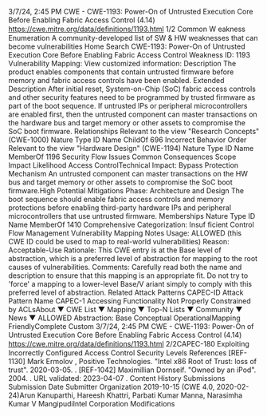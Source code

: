 3/7/24, 2:45 PM CWE - CWE-1193: Power-On of Untrusted Execution Core Before Enabling Fabric Access Control (4.14)
https://cwe.mitre.org/data/deﬁnitions/1193.html 1/2
Common W eakness Enumeration
A community-developed list of SW & HW weaknesses that can become
vulnerabilities
Home Search
CWE-1193: Power-On of Untrusted Execution Core Before Enabling Fabric Access
Control
Weakness ID: 1193
Vulnerability Mapping: 
View customized information:
 Description
The product enables components that contain untrusted firmware before memory and fabric access controls have been enabled.
 Extended Description
After initial reset, System-on-Chip (SoC) fabric access controls and other security features need to be programmed by trusted
firmware as part of the boot sequence. If untrusted IPs or peripheral microcontrollers are enabled first, then the untrusted component
can master transactions on the hardware bus and target memory or other assets to compromise the SoC boot firmware.
 Relationships
 Relevant to the view "Research Concepts" (CWE-1000)
Nature Type ID Name
ChildOf 696 Incorrect Behavior Order
 Relevant to the view "Hardware Design" (CWE-1194)
Nature Type ID Name
MemberOf 1196 Security Flow Issues
 Common Consequences
Scope Impact Likelihood
Access ControlTechnical Impact: Bypass Protection Mechanism
An untrusted component can master transactions on the HW bus and target memory or other
assets to compromise the SoC boot firmware.High
 Potential Mitigations
Phase: Architecture and Design
The boot sequence should enable fabric access controls and memory protections before enabling third-party hardware IPs and
peripheral microcontrollers that use untrusted firmware.
 Memberships
Nature Type ID Name
MemberOf 1410 Comprehensive Categorization: Insuf ficient Control Flow Management
 Vulnerability Mapping Notes
Usage: ALLOWED (this CWE ID could be used to map to real-world vulnerabilities)
Reason: Acceptable-Use
Rationale:
This CWE entry is at the Base level of abstraction, which is a preferred level of abstraction for mapping to the root causes of
vulnerabilities.
Comments:
Carefully read both the name and description to ensure that this mapping is an appropriate fit. Do not try to 'force' a mapping to a
lower-level Base/V ariant simply to comply with this preferred level of abstraction.
 Related Attack Patterns
CAPEC-ID Attack Pattern Name
CAPEC-1 Accessing Functionality Not Properly Constrained by ACLsAbout ▼ CWE List ▼ Mapping ▼ Top-N Lists ▼ Community ▼ News ▼
ALLOWED
Abstraction: Base
Conceptual OperationalMapping
FriendlyComplete Custom
3/7/24, 2:45 PM CWE - CWE-1193: Power-On of Untrusted Execution Core Before Enabling Fabric Access Control (4.14)
https://cwe.mitre.org/data/deﬁnitions/1193.html 2/2CAPEC-180 Exploiting Incorrectly Configured Access Control Security Levels
 References
[REF-1130] Mark Ermolov , Positive Technologies. "Intel x86 Root of Trust: loss of trust". 2020-03-05.
.
[REF-1042] Maximillian Dornseif. "Owned by an iPod". 2004.
. URL validated: 2023-04-07 .
 Content History
 Submissions
Submission Date Submitter Organization
2019-10-15
(CWE 4.0, 2020-02-24)Arun Kanuparthi, Hareesh Khattri, Parbati Kumar Manna, Narasimha Kumar V
MangipudiIntel
Corporation
 Modifications